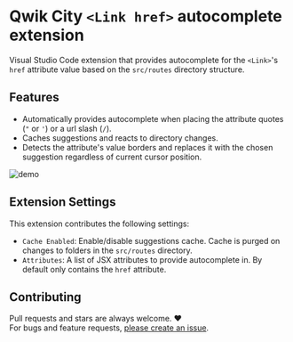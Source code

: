 # Qwik City `<Link href>` autocomplete extension

Visual Studio Code extension that provides autocomplete for the `<Link>`'s `href` attribute value based on the `src/routes` directory structure.

## Features

- Automatically provides autocomplete when placing the attribute quotes (`"` or `'`) or a url slash (`/`).
- Caches suggestions and reacts to directory changes.
- Detects the attribute's value borders and replaces it with the chosen suggestion regardless of current cursor position.

![demo](https://github.com/Raiondesu/qwik-city-link-autocomplete/gifs/qwik-extension-demo.gif)

## Extension Settings

This extension contributes the following settings:

* `Cache Enabled`: Enable/disable suggestions cache. Cache is purged on changes to folders in the `src/routes` directory.
* `Attributes`: A list of JSX attributes to provide autocomplete in. By default only contains the `href` attribute.

## Contributing

Pull requests and stars are always welcome. ❤\
For bugs and feature requests, [please create an issue](https://github.com/Raiondesu/qwik-city-link-autocomplete/issues/new).
